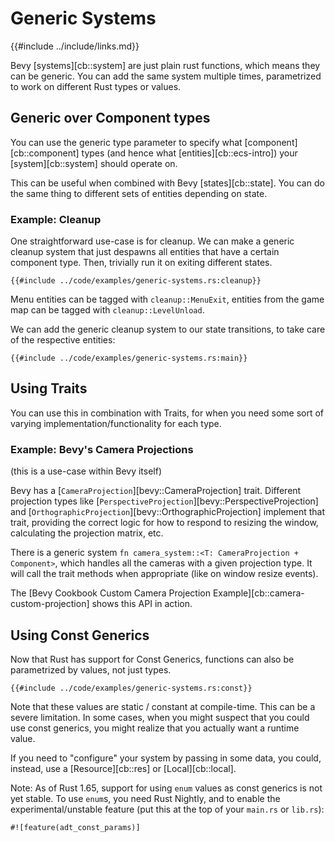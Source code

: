 # Generic Systems

{{#include ../include/links.md}}

Bevy [systems][cb::system] are just plain rust functions, which means they
can be generic. You can add the same system multiple times, parametrized to
work on different Rust types or values.

## Generic over Component types

You can use the generic type parameter to specify what
[component][cb::component] types (and hence what [entities][cb::ecs-intro])
your [system][cb::system] should operate on.

This can be useful when combined with Bevy [states][cb::state].
You can do the same thing to different sets of entities depending on state.

### Example: Cleanup

One straightforward use-case is for cleanup. We can make a generic cleanup
system that just despawns all entities that have a certain component
type. Then, trivially run it on exiting different states.

```rust,no_run,noplayground
{{#include ../code/examples/generic-systems.rs:cleanup}}
```

Menu entities can be tagged with `cleanup::MenuExit`, entities from the game
map can be tagged with `cleanup::LevelUnload`.

We can add the generic cleanup system to our state transitions, to take care
of the respective entities:

```rust,no_run,noplayground
{{#include ../code/examples/generic-systems.rs:main}}
```

## Using Traits

You can use this in combination with Traits, for when you need some sort of
varying implementation/functionality for each type.

### Example: Bevy's Camera Projections

(this is a use-case within Bevy itself)

Bevy has a [`CameraProjection`][bevy::CameraProjection] trait. Different
projection types like [`PerspectiveProjection`][bevy::PerspectiveProjection]
and [`OrthographicProjection`][bevy::OrthographicProjection] implement that
trait, providing the correct logic for how to respond to resizing the window,
calculating the projection matrix, etc.

There is a generic system `fn camera_system::<T: CameraProjection +
Component>`, which handles all the cameras with a given projection type. It
will call the trait methods when appropriate (like on window resize events).

The [Bevy Cookbook Custom Camera Projection
Example][cb::camera-custom-projection] shows this API in action.

## Using Const Generics

Now that Rust has support for Const Generics, functions can also be
parametrized by values, not just types.

```rust,no_run,noplayground
{{#include ../code/examples/generic-systems.rs:const}}
```

Note that these values are static / constant at compile-time. This can be
a severe limitation. In some cases, when you might suspect that you could
use const generics, you might realize that you actually want a runtime value.

If you need to "configure" your system by passing in some data, you could,
instead, use a [Resource][cb::res] or [Local][cb::local].

Note: As of Rust 1.65, support for using `enum` values as const generics is
not yet stable. To use `enum`s, you need Rust Nightly, and to enable the
experimental/unstable feature (put this at the top of your `main.rs` or
`lib.rs`):

```rust,no_run,noplayground
#![feature(adt_const_params)]
```
